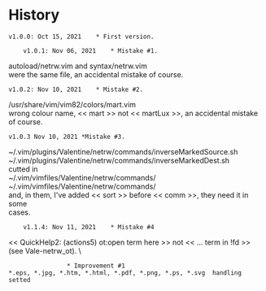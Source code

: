 # History

	v1.0.0: Oct 15, 2021	* First version.

        v1.0.1: Nov 06, 2021    * Mistake #1. 
autoload/netrw.vim and syntax/netrw.vim \
were the same file, an accidental mistake of course.

	v1.0.2: Nov 10, 2021	* Mistake #2.
/usr/share/vim/vim82/colors/mart.vim \
wrong colour name,  << mart >>  not  << martLux >>, an  accidental mistake of
course.

	v1.0.3 Nov 10, 2021	*Mistake #3.
~/.vim/plugins/Valentine/netrw/commands/inverseMarkedSource.sh \
~/.vim/plugins/Valentine/netrw/commands/inverseMarkedDest.sh \
cutted in \
~/.vim/vimfiles/Valentine/netrw/commands/ \
~/.vim/vimfiles/Valentine/netrw/commands/ \
and, in them, I've added << sort >>  before  << comm >>, they need it in some \
cases.

		v1.1.4: Nov 11, 2021	* Mistake #4
<< QuickHelp2: (actions5) ot:open term here >> not << ... term in !fd >> \
(see Vale-netrw_ot). \

					* Improvement #1
	*.eps, *.jpg, *.htm, *.html, *.pdf, *.png, *.ps, *.svg  handling setted

